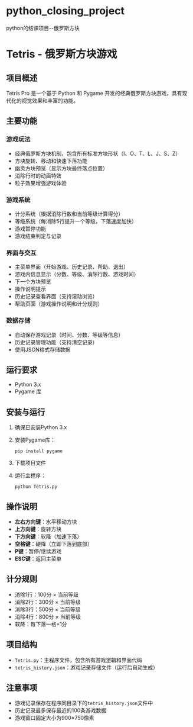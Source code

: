 # python_closing_project
python的结课项目--俄罗斯方块
# Tetris  - 俄罗斯方块游戏

## 项目概述

Tetris Pro 是一个基于 Python 和 Pygame 开发的经典俄罗斯方块游戏，具有现代化的视觉效果和丰富的功能。

## 主要功能

### 游戏玩法

- 经典俄罗斯方块机制，包含所有标准方块形状（I、O、T、L、J、S、Z）
- 方块旋转、移动和快速下落功能
- 幽灵方块预览（显示方块最终落点位置）
- 消除行时的动画特效
- 粒子效果增强游戏体验

### 游戏系统

- 计分系统（根据消除行数和当前等级计算得分）
- 等级系统（每消除5行提升一个等级，下落速度加快）
- 游戏暂停功能
- 游戏结束判定与记录

### 界面与交互

- 主菜单界面（开始游戏、历史记录、帮助、退出）
- 游戏内信息显示（分数、等级、消除行数、游戏时间）
- 下一个方块预览
- 操作说明提示
- 历史记录查看界面（支持滚动浏览）
- 帮助页面（游戏操作说明和计分规则）

### 数据存储

- 自动保存游戏记录（时间、分数、等级等信息）
- 历史记录管理功能（支持清空记录）
- 使用JSON格式存储数据

## 运行要求

- Python 3.x
- Pygame 库

## 安装与运行

1. 确保已安装Python 3.x

2. 安装Pygame库：

   ```
   pip install pygame
   ```

3. 下载项目文件

4. 运行主程序：

   ```
   python Tetris.py
   ```

## 操作说明

- **左右方向键**：水平移动方块
- **上方向键**：旋转方块
- **下方向键**：软降（加速下落）
- **空格键**：硬降（立即下落到底部）
- **P键**：暂停/继续游戏
- **ESC键**：返回主菜单

## 计分规则

- 消除1行：100分 × 当前等级
- 消除2行：300分 × 当前等级
- 消除3行：500分 × 当前等级
- 消除4行：800分 × 当前等级
- 软降：每下落一格+1分

## 项目结构

- `Tetris.py`：主程序文件，包含所有游戏逻辑和界面代码
- `tetris_history.json`：游戏记录存储文件（运行后自动生成）

## 注意事项

- 游戏记录保存在程序同目录下的`tetris_history.json`文件中
- 历史记录最多保存最近的100条游戏数据
- 游戏窗口固定大小为900×750像素
